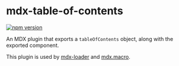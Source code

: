 mdx-table-of-contents
==========

[![npm version](https://img.shields.io/npm/v/mdx-table-of-contents.svg)](https://www.npmjs.com/package/mdx-table-of-contents)

An MDX plugin that exports a `tableOfContents` object, along with the exported component.

This plugin is used by [mdx-loader](../mdx-loader) and [mdx.macro](../mdx.macro).